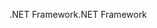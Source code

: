 <span data-ttu-id="20297-101">.NET Framework</span><span class="sxs-lookup"><span data-stu-id="20297-101">.NET Framework</span></span>